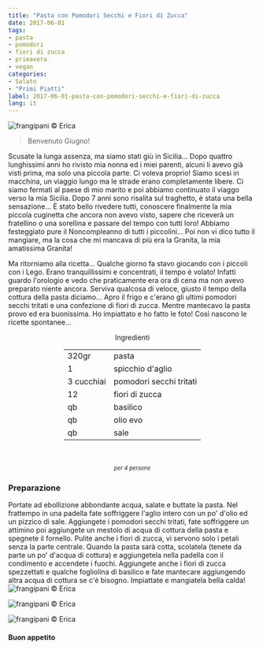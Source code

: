 ```yaml
---
title: "Pasta con Pomodori Secchi e Fiori di Zucca"
date: 2017-06-01
tags:
- pasta
- pomodori
- fiori di zucca 
- primavera
- vegan
categories:
- Salato
- "Primi Piatti"
label: 2017-06-01-pasta-con-pomodori-secchi-e-fiori-di-zucca
lang: it
---
```

![](header.jpg "frangipani © Erica")

> Benvenuto Giugno!

Scusate la lunga assenza, ma siamo stati giù in Sicilia... Dopo quattro lunghissimi anni ho rivisto mia nonna ed i miei parenti, alcuni li avevo già visti prima, ma solo una piccola parte. Ci voleva proprio! Siamo scesi in macchina, un viaggio lungo ma le strade erano completamente libere. Ci siamo fermati al paese di mio marito e poi abbiamo continuato il viaggo verso la mia Sicilia. Dopo 7 anni sono risalita sul traghetto, è stata una bella sensazione... È stato bello rivedere tutti, conoscere finalmente la mia piccola cuginetta che ancora non avevo visto, sapere che riceverà un fratellino o una sorellina e passare del tempo con tutti loro! Abbiamo festeggiato pure il Noncompleanno di tutti i piccolini... Poi non vi dico tutto il mangiare, ma la cosa che mi mancava di più era la Granita, la mia amatissima Granita!

Ma ritorniamo alla ricetta... Qualche giorno fa stavo giocando con i piccoli con i Lego. Erano tranquillissimi e concentrati, il tempo è volato! Infatti guardo l'orologio e vedo che praticamente era ora di cena ma non avevo preparato niente ancora. Serviva qualcosa di veloce, giusto il tempo della cottura della pasta diciamo... Apro il frigo e c'erano gli ultimi pomodori secchi tritati e una confezione di fiori di zucca. Mentre mantecavo la pasta provo ed era buonissima. Ho impiattato e ho fatto le foto! Così nascono le ricette spontanee...

<div id="wrapper" style="text-align: center">
  <div id="yourdiv" style="display: inline-block;">
    <div class="ingredients">
      <div class="ingredients-title">Ingredienti</div>
      <table>
        <tbody>
          <tr>
            <td>320gr</td>
            <td>pasta</td>
          </tr>
          <tr>
            <td>1</td>
            <td>spicchio d'aglio</td>
          </tr>
          <tr>
            <td>3 cucchiai</td>
            <td>pomodori secchi tritati</td>
          </tr>
          <tr>
            <td>12</td>
            <td>fiori di zucca</td>
          </tr>
          <tr>
            <td>qb</td>
            <td>basilico</td>
          </tr>
          <tr>
            <td>qb</td>
            <td>olio evo</td>
          </tr>
          <tr>
            <td>qb</td>
            <td>sale</td>
          </tr>
        </tbody>
      </table>
      <br></br>
      <i class="pull-right" style="font-size: 80%;">per 4 persone</i>
    </div>
  </div>
</div>


<h3>
  <font color="grey">
    <i class="fa-solid fa-gears"></i>
  </font> Preparazione
</h3>

Portate ad ebollizione abbondante acqua, salate e buttate la pasta. Nel frattempo in una padella fate soffriggere l'aglio intero con un po' d'olio ed un pizzico di sale. Aggiungete i pomodori secchi tritati, fate soffriggere un attimino poi aggiungete un mestolo di acqua di cottura della pasta e spegnete il fornello. Pulite anche i fiori di zucca, vi servono solo i petali senza la parte centrale. Quando la pasta sarà cotta, scolatela (tenete da parte un po' d'acqua di cottura) e aggiungetela nella padella con il condimento e accendete i fuochi. Aggiungete anche i fiori di zucca spezzettati e qualche fogliolina di basilico e fate mantecare aggiungendo altra acqua di cottura se c'è bisogno. Impiattate e mangiatela bella calda!
![](risultato1.jpg "frangipani © Erica")

![](risultato2.jpg "frangipani © Erica")

![](risultato3.jpg "frangipani © Erica")

<h4>Buon appetito
  <font color="red">
    <i class="fa-regular fa-face-smile"></i>
  </font>
</h4>

